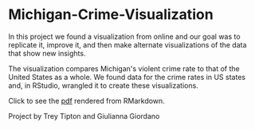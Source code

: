 # Michigan-Crime-Visualization

In this project we found a visualization from online and our goal was to replicate it, improve it, and then make alternate visualizations of the data that show new insights.

The visualization compares Michigan's violent crime rate to that of the United States as a whole. We found data for the crime rates in US states and, in RStudio, wrangled it to create these visualizations.


Click  to see the [pdf](MidtermFinalProject.pdf) rendered from RMarkdown.

Project by Trey Tipton and Giulianna Giordano